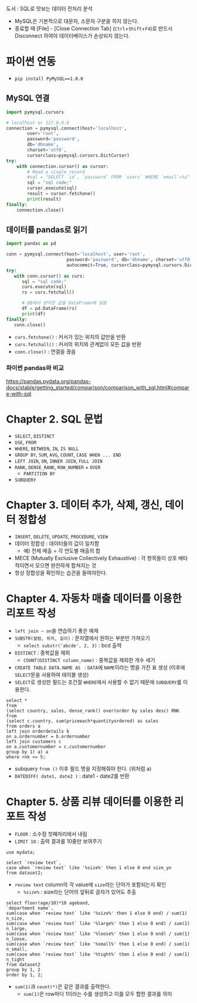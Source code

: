도서 : SQL로 맛보는 데이터 전처리 분석

- MySQL은 기본적으로 대문자, 소문자 구분을 하지 않는다.
- 종료할 때 [File] - [Close Connection Tab] (`Ctrl`+`Shift`+`F4`)로 반드시 Disconnect 하여야 데이터베이스가 손상되지 않는다.



# 파이썬 연동

- `pip install PyMySQL==1.0.0`



## MySQL 연결

```python 
import pymysql.cursors

# localhost or 127.0.0.0
connection = pymysql.connect(host='localhost',
        user='root',
        password='password',
        db='dbname',
        charset='utf8',
        cursorclass=pymysql.cursors.DictCursor)
try:
    with connection.cursor() as cursor:
        # Read a single record
        #sql = "SELECT `id`, `password` FROM `users` WHERE `email`=%s"
        sql = "sql code;"
        cursor.execute(sql)
        result = cursor.fetchone()
        print(result)
finally:
    connection.close()
```



## 데이터를 pandas로 읽기

```python
import pandas as pd

conn = pymysql.connect(host='localhost', user='root', 
                       password='password', db='dbname', charset='utf8',
                       autocommit=True, cursorclass=pymysql.cursors.DictCursor)
try:
   with conn.cursor() as curs:
      sql = "sql code;"
      curs.execute(sql)
      rs = curs.fetchall()

      # DB에서 받아온 값을 DataFrame에 넣음
      df = pd.DataFrame(rs)
      print(df)
finally:
   conn.close()
```

- `curs.fetchone()` : 커서가 있는 위치의 값만을 반환
- `curs.fetchall()` : 커서의 위치와 관계없이 모든 값을 반환
- `conn.close()` : 연결을 끊음



### 파이썬 pandas와 비교

https://pandas.pydata.org/pandas-docs/stable/getting_started/comparison/comparison_with_sql.html#compare-with-sql



# Chapter 2. SQL 문법

- `SELECT`, `DISTINCT`
- `USE`, `FROM`
- `WHERE`, `BETWEEN`, `IN`, `IS NULL`
- `GROUP BY`, `SUM`, `AVG`, `COUNT`, `CASE WHEN ... END`
- `LEFT JOIN`, `ON`, `INNER JOIN`, `FULL JOIN`
- `RANK`, `DENSE_RANK`, `ROW_NUMBER` + `OVER`
  - `PARTITION BY`
- `SUBQUERY`



# Chapter 3. 데이터 추가, 삭제, 갱신, 데이터 정합성

- `INSERT`, `DELETE`, `UPDATE`, `PROCEDURE`, `VIEW`
- 데이터 정합성 : 데이터들의 값이 일치함
  - 예) 전체 매출 = 각 연도별 매출의 합
- MECE (Mutually Exclusive Collectively Exhaustive) : 각 항목들이 상호 배타적이면서 모으면 완전하게 합쳐지는 것
- 항상 정합성을 확인하는 습관을 들여야한다.



# Chapter 4. 자동차 매출 데이터를 이용한 리포트 작성

- `left join ~ on`을 연습하기 좋은 예제
- `SUBSTR(칼럼, 위치, 길이)` : 문자열에서 원하는 부분만 가져오기
  - `select substr('abcde', 2, 3)` : bcd 출력
- `DISTINCT` : 중복값을 제외
  - `COUNT(DISTINCT column_name)` : 중복값을 제외한 개수 세기
- `CREATE TABLE DATA.NAME AS ` : `DATA`에 `NAME`이라는 명을 가진 표 생성 (이후에 `SELECT`문을 사용하여 테이블 생성)
- `SELECT`로 생성한 필드는 조건절 `WHERE`에서 사용할 수 없기 때문에 `SUBQUERY`를 이용한다.

```mysql
select *
from
(select country, sales, dense_rank() over(order by sales desc) RNK
from
(select c.country, sum(priceeach*quantityordered) as sales
from orders a
left join orderdetails b
on a.ordernumber = b.ordernumber
left join customers c
on a.customernumber = c.customernumber
group by 1) a) a
where rnk <= 5;
```

- subquery `from ()` 이후 필드 명을 지정해줘야 한다. (위처럼 a)
- `DATEDIFF( date1, date2 )` : date1 - date2를 반환



# Chapter 5. 상품 리뷰 데이터를 이용한 리포트 작성

- `FLOOR` : 소수점 첫째자리에서 내림
- `LIMIT 10` : 출력 결과를 10줄만 보여주기

```mysql
use mydata;

select `review text`,
case when `review text` like '%size%' then 1 else 0 end size_yn
from dataset2;
```

- `review text` column의 각 value에 `size`라는 단어가 포함되는지 확인
  - `%size%` : size라는 단어의 앞뒤로 글자가 있어도 추출

```mysql
select floor(age/10)*10 ageband,
`department name`,
sum(case when `review text` like '%size%' then 1 else 0 end) / sum(1) n_size,
sum(case when `review text` like '%large%' then 1 else 0 end) / sum(1) n_large,
sum(case when `review text` like '%loose%' then 1 else 0 end) / sum(1) n_loose,
sum(case when `review text` like '%small%' then 1 else 0 end) / sum(1) n_small,
sum(case when `review text` like '%tight%' then 1 else 0 end) / sum(1) n_tight
from dataset2
group by 1, 2
order by 1, 2;
```

- `sum(1)`과 `count(*)`은 같은 결과를 출력한다.
  - `sum(1)`은 row마다 1이라는 수를 생성하고 이를 모두 합한 결과를 의미

